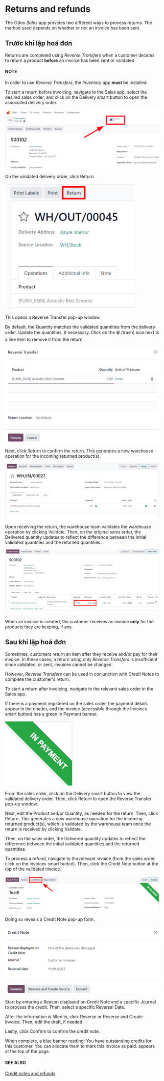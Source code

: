 # Returns and refunds

The Odoo *Sales* app provides two different ways to process returns. The method used depends on
whether or not an invoice has been sent.

## Trước khi lập hoá đơn

Returns are completed using *Reverse Transfers* when a customer decides to return a product
**before** an invoice has been sent or validated.

#### NOTE
In order to use *Reverse Transfers*, the *Inventory* app **must** be installed.

To start a return before invoicing, navigate to the Sales app, select the desired
sales order, and click on the Delivery smart button to open the associated delivery
order.

![A typical sales order with a highlighted delivery smart button in Odoo Sales.](returns/sales-order-delivery-smart-button.png)

On the validated delivery order, click Return.

![A validated delivery order with a highlighted Return button in Odoo Sales.](returns/validated-delivery-order-return-button.png)

This opens a Reverse Transfer pop-up window.

By default, the Quantity matches the validated quantities from the delivery order.
Update the quantities, if necessary. Click on the 🗑️ (trash) icon next to a line item
to remove it from the return.

![The "Reverse Transfer" pop-up window, to make a return before invoicing the customer.](returns/reverse-transfer-popup.png)

Next, click Return to confirm the return. This generates a new warehouse operation for
the incoming returned product(s).

![Warehouse operation after a return has been confirmed in Odoo Sales.](returns/warehouse-operation-confirmed-return.png)

Upon receiving the return, the warehouse team validates the warehouse operation by clicking
Validate. Then, on the original sales order, the Delivered quantity updates
to reflect the difference between the initial validated quantities and the returned quantities.

![The updated "Delivered" quantity on the sales order after the reverse transfer.](returns/updated-sales-quantities.png)

When an invoice is created, the customer receives an invoice **only** for the products they are
keeping, if any.

## Sau khi lập hoá đơn

Sometimes, customers return an item after they receive and/or pay for their invoice. In these
cases, a return using only *Reverse Transfers* is insufficient since validated, or sent, invoices
cannot be changed.

However, *Reverse Transfers* can be used in conjunction with *Credit Notes* to complete the
customer's return.

To start a return after invoicing, navigate to the relevant sales order in the
Sales app.

If there is a payment registered on the sales order, the payment details appear in the chatter, and
the invoice (accessible through the Invoices smart button) has a green In
Payment banner.

![Sample of a green in payment banner in Odoo Sales.](returns/green-in-payment-banner.png)

From the sales order, click on the Delivery smart button to view the validated delivery
order. Then, click Return to open the Reverse Transfer pop-up window.

Next, edit the Product and/or Quantity, as needed for the return. Then,
click Return. This generates a new warehouse operation for the incoming returned
product(s), which is validated by the warehouse team once the return is received by clicking
Validate.

Then, on the sales order, the Delivered quantity updates to reflect the difference
between the initial validated quantities and the returned quantities.

To process a refund, navigate to the relevant invoice (from the sales order, click on the
Invoices smart button). Then, click the Credit Note button at the top of the
validated invoice.

![A typical customer invoice with a Credit Note button highlighted in Odoo Sales.](returns/credit-note-button.png)

Doing so reveals a Credit Note pop-up form.

![Typical credit note pop-up form that appears in Odoo Sales.](returns/credit-note-pop-up-form.png)

Start by entering a Reason displayed on Credit Note and a specific Journal
to process the credit. Then, select a specific Reversal Date.

After the information is filled in, click Reverse or Reverse and Create
Invoice. Then, edit the draft, if needed.

Lastly, click Confirm to confirm the credit note.

When complete, a blue banner reading: You have outstanding credits for this customer. You
can allocate them to mark this invoice as paid. appears at the top of the page.

#### SEE ALSO
[Credit notes and refunds](../../../finance/accounting/customer_invoices/credit_notes.md)
